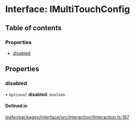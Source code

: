 # Interface: IMultiTouchConfig

## Table of contents

### Properties

- [disabled](IMultiTouchConfig.md#disabled)

## Properties

### disabled

• `Optional` **disabled**: `boolean`

#### Defined in

[leafer/packages/interface/src/interaction/IInteraction.ts:167](https://github.com/leaferjs/leafer/blob/27a24ec/packages/interface/src/interaction/IInteraction.ts#L167)
